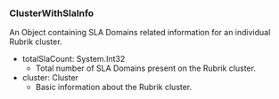 ### ClusterWithSlaInfo
An Object containing SLA Domains related information for an individual Rubrik cluster.

- totalSlaCount: System.Int32
  - Total number of SLA Domains present on the Rubrik cluster.
- cluster: Cluster
  - Basic information about the Rubrik cluster.
